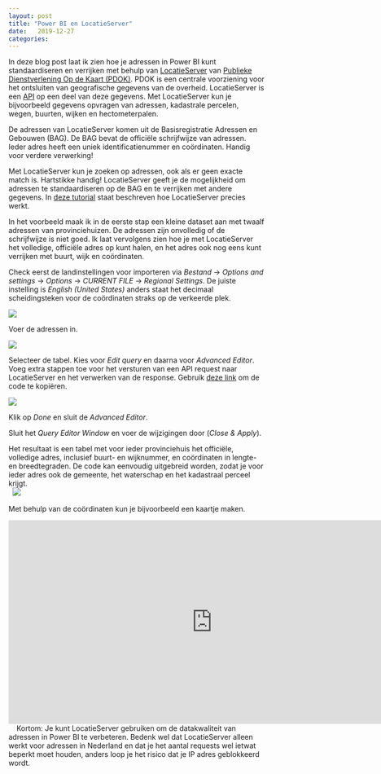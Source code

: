 ```yaml
---
layout: post
title: "Power BI en LocatieServer"
date:   2019-12-27
categories: 
---
```


In deze blog post laat ik zien hoe je adressen in Power BI kunt standaardiseren en verrijken met behulp van [LocatieServer](https://www.pdok.nl/restful-api/-/article/pdok-locatieserver) van [Publieke Dienstverlening Op de Kaart (PDOK)](https://www.pdok.nl). PDOK is een centrale voorziening voor het ontsluiten van geografische gegevens van de overheid. LocatieServer is een [API](https://nl.wikipedia.org/wiki/Application_programming_interface) op een deel van deze gegevens. Met LocatieServer kun je bijvoorbeeld gegevens opvragen van adressen, kadastrale percelen, wegen, buurten, wijken en hectometerpalen.

De adressen van LocatieServer komen uit de Basisregistratie Adressen en Gebouwen (BAG). De BAG bevat de officiële schrijfwijze van adressen. Ieder adres heeft een uniek identificatienummer en coördinaten. Handig voor verdere verwerking!

Met LocatieServer kun je zoeken op adressen, ook als er geen exacte match is. Hartstikke handig! LocatieServer geeft je de mogelijkheid om adressen te standaardiseren op de BAG en te verrijken met andere gegevens. In [deze tutorial](https://github.com/FrieseWoudloper/web-api-workshop-gelderland/wiki/PDOK-LocatieServer) staat beschreven hoe LocatieServer precies werkt.

In het voorbeeld maak ik in de eerste stap een kleine dataset aan met twaalf adressen van provinciehuizen. De adressen zijn onvolledig of de schrijfwijze is niet goed. Ik laat vervolgens zien hoe je met LocatieServer het volledige, officiële adres op kunt halen, en het adres ook nog eens kunt verrijken met buurt, wijk en coördinaten.

Check eerst de landinstellingen voor importeren via _Bestand_ &rarr; _Options and settings_ &rarr; _Options_ &rarr; _CURRENT FILE_ &rarr; _Regional Settings_. De juiste instelling is _English (United States)_ anders staat het decimaal scheidingsteken voor de coördinaten straks op de verkeerde plek.

![]({{site.url}}/assets/img/2019-12-27/img04.png) 

Voer de adressen in.

![]({{site.url}}/assets/img/2019-12-27/img01.png) 

Selecteer de tabel. Kies voor _Edit query_ en daarna voor _Advanced Editor_. Voeg extra stappen toe voor het versturen van een API request naar LocatieServer en het verwerken van de response. Gebruik [deze link](https://gist.githubusercontent.com/FrieseWoudloper/68de3449287c9ed43ac4f140d3991e4c/raw/9be21d051e2645ee581d1b9567410b2e49b3c4b5/provinciehuis.txt) om de code te kopiëren.
       
![]({{site.url}}/assets/img/2019-12-27/img02.png) 

Klik op _Done_ en sluit de _Advanced Editor_.

Sluit het _Query Editor Window_ en voer de wijzigingen door (_Close & Apply_).

Het resultaat is een tabel met voor ieder provinciehuis het officiële, volledige adres, inclusief buurt- en wijknummer, en coördinaten in lengte- en breedtegraden. De code kan eenvoudig uitgebreid worden, zodat je voor ieder adres ook de gemeente, het waterschap en het kadastraal perceel krijgt.
&nbsp;  
&nbsp;
![]({{site.url}}/assets/img/2019-12-27/img03.png) 
&nbsp;         

Met behulp van de coördinaten kun je bijvoorbeeld een kaartje maken.

<iframe width="800" height="400" src="https://app.powerbi.com/view?r=eyJrIjoiNjgwZTk4Y2EtNGMwYi00N2E1LThhZjMtNTI1MzEyMDEyMmIxIiwidCI6ImZkZjllNmE2LWY5NGYtNDE1Zi04NjIzLTk0YWNiYzU5OWU1NCIsImMiOjh9" frameborder="0" allowFullScreen="true"></iframe>
&nbsp;        
&nbsp;      
Kortom: Je kunt LocatieServer gebruiken om de datakwaliteit van adressen in Power BI te verbeteren. Bedenk wel dat LocatieServer alleen werkt voor adressen in Nederland en dat je het aantal requests wel ietwat beperkt moet houden, anders loop je het risico dat je IP adres geblokkeerd wordt.